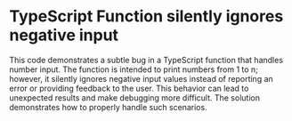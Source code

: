 # TypeScript Function silently ignores negative input
This code demonstrates a subtle bug in a TypeScript function that handles number input. The function is intended to print numbers from 1 to n; however, it silently ignores negative input values instead of reporting an error or providing feedback to the user. This behavior can lead to unexpected results and make debugging more difficult.  The solution demonstrates how to properly handle such scenarios.